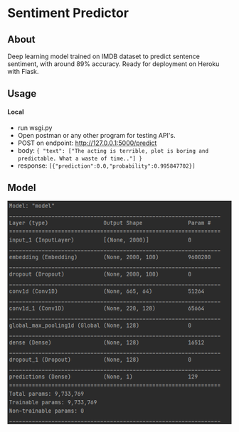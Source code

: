 # Sentiment Predictor
## About
Deep learning model trained on IMDB dataset to predict sentence sentiment, with around 89% accuracy. Ready for deployment on Heroku with Flask.

## Usage

#### Local
- run wsgi.py
- Open postman or any other program for testing API's.
- POST on endpoint:  http://127.0.0.1:5000/predict
- body: `{
    "text": ["The acting is terrible, plot is boring and predictable. What a waste of time.."]
}`
- response: `[{"prediction":0.0,"probability":0.995847702}]`

## Model
![Screenshot](screenshots/model.png)
